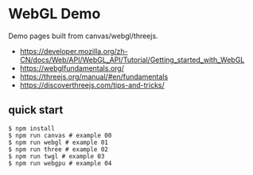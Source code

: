 # WebGL Demo

Demo pages built from canvas/webgl/threejs.

- https://developer.mozilla.org/zh-CN/docs/Web/API/WebGL_API/Tutorial/Getting_started_with_WebGL
- https://webglfundamentals.org/
- https://threejs.org/manual/#en/fundamentals
- https://discoverthreejs.com/tips-and-tricks/

## quick start

    $ npm install
    $ npm run canvas # example 00
    $ npm run webgl # example 01
    $ npm run three # example 02
    $ npm run twgl # example 03
    $ npm run webgpu # example 04
